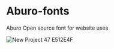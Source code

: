 # Aburo-fonts
Aburo Open source font for website uses
 
![New Project 47  E512E4F](https://user-images.githubusercontent.com/129123695/230358946-7b29e56f-adb2-4c6b-83a4-cdacd8dd0c9d.png)
